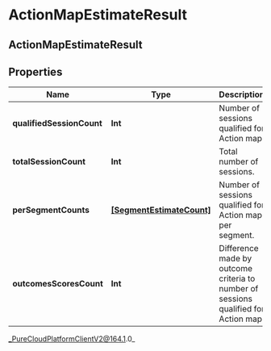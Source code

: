 # ActionMapEstimateResult

## ActionMapEstimateResult

## Properties

|Name | Type | Description | Notes|
|------------ | ------------- | ------------- | -------------|
| **qualifiedSessionCount** | **Int** | Number of sessions qualified for Action map. | [optional] |
| **totalSessionCount** | **Int** | Total number of sessions. | [optional] |
| **perSegmentCounts** | [**[SegmentEstimateCount]**]([SegmentEstimateCount]) | Number of sessions qualified for Action map per segment. | [optional] |
| **outcomesScoresCount** | **Int** | Difference made by outcome criteria to number of sessions qualified for Action map. | [optional] |



_PureCloudPlatformClientV2@164.1.0_
